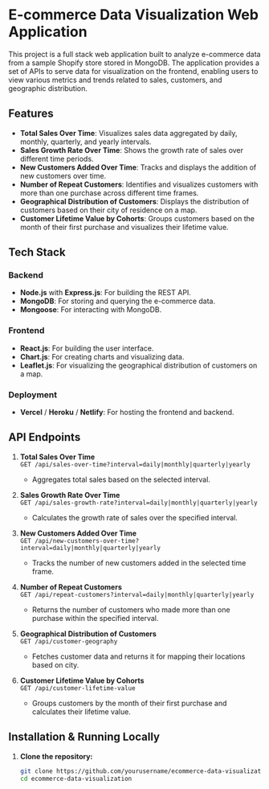 # E-commerce Data Visualization Web Application

This project is a full stack web application built to analyze e-commerce data from a sample Shopify store stored in MongoDB. The application provides a set of APIs to serve data for visualization on the frontend, enabling users to view various metrics and trends related to sales, customers, and geographic distribution.

## Features

- **Total Sales Over Time**: Visualizes sales data aggregated by daily, monthly, quarterly, and yearly intervals.
- **Sales Growth Rate Over Time**: Shows the growth rate of sales over different time periods.
- **New Customers Added Over Time**: Tracks and displays the addition of new customers over time.
- **Number of Repeat Customers**: Identifies and visualizes customers with more than one purchase across different time frames.
- **Geographical Distribution of Customers**: Displays the distribution of customers based on their city of residence on a map.
- **Customer Lifetime Value by Cohorts**: Groups customers based on the month of their first purchase and visualizes their lifetime value.

## Tech Stack

### Backend
- **Node.js** with **Express.js**: For building the REST API.
- **MongoDB**: For storing and querying the e-commerce data.
- **Mongoose**: For interacting with MongoDB.

### Frontend
- **React.js**: For building the user interface.
- **Chart.js**: For creating charts and visualizing data.
- **Leaflet.js**: For visualizing the geographical distribution of customers on a map.

### Deployment
- **Vercel** / **Heroku** / **Netlify**: For hosting the frontend and backend.

## API Endpoints

1. **Total Sales Over Time**  
   `GET /api/sales-over-time?interval=daily|monthly|quarterly|yearly`
   - Aggregates total sales based on the selected interval.

2. **Sales Growth Rate Over Time**  
   `GET /api/sales-growth-rate?interval=daily|monthly|quarterly|yearly`
   - Calculates the growth rate of sales over the specified interval.

3. **New Customers Added Over Time**  
   `GET /api/new-customers-over-time?interval=daily|monthly|quarterly|yearly`
   - Tracks the number of new customers added in the selected time frame.

4. **Number of Repeat Customers**  
   `GET /api/repeat-customers?interval=daily|monthly|quarterly|yearly`
   - Returns the number of customers who made more than one purchase within the specified interval.

5. **Geographical Distribution of Customers**  
   `GET /api/customer-geography`
   - Fetches customer data and returns it for mapping their locations based on city.

6. **Customer Lifetime Value by Cohorts**  
   `GET /api/customer-lifetime-value`
   - Groups customers by the month of their first purchase and calculates their lifetime value.

## Installation & Running Locally

1. **Clone the repository:**
   ```bash
   git clone https://github.com/yourusername/ecommerce-data-visualization.git
   cd ecommerce-data-visualization
